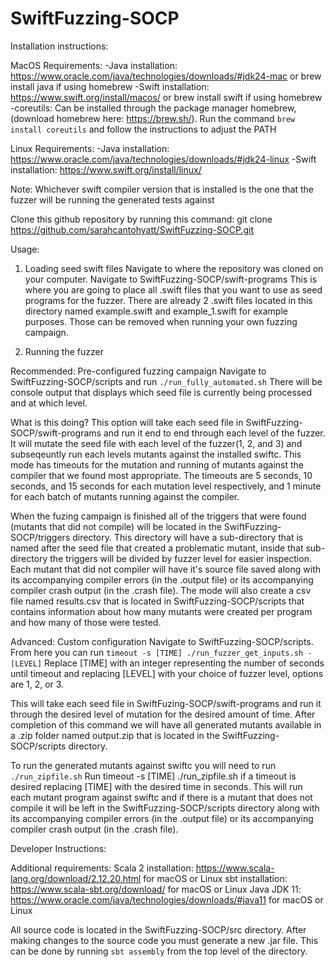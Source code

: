 # SwiftFuzzing-SOCP

Installation instructions:

MacOS Requirements: 
-Java installation: https://www.oracle.com/java/technologies/downloads/#jdk24-mac
	or brew install java if using homebrew
-Swift installation: https://www.swift.org/install/macos/
	or brew install swift if using homebrew
-coreutils: Can be installed through the package manager homebrew, (download homebrew here: https://brew.sh/). Run the command `brew install coreutils` and follow the instructions to adjust the PATH
	
Linux Requirements:
-Java installation: https://www.oracle.com/java/technologies/downloads/#jdk24-linux
-Swift installation: https://www.swift.org/install/linux/

Note: Whichever swift compiler version that is installed is the one that the fuzzer will be running the generated tests against

Clone this github repository by running this command: git clone https://github.com/sarahcantohyatt/SwiftFuzzing-SOCP.git


Usage:

1. Loading seed swift files
Navigate to where the repository was cloned on your computer.
Navigate to SwiftFuzzing-SOCP/swift-programs
This is where you are going to place all .swift files that you want to use as seed programs for the fuzzer.
There are already 2 .swift files located in this directory named example.swift and example_1.swift for example purposes. Those can be removed when running your own fuzzing campaign.

2. Running the fuzzer

Recommended: Pre-configured fuzzing campaign
Navigate to SwiftFuzzing-SOCP/scripts and run `./run_fully_automated.sh`
There will be console output that displays which seed file is currently being processed and at which level.

What is this doing?
This option will take each seed file in SwiftFuzzing-SOCP/swift-programs and run it end to end through each level of the fuzzer.
It will mutate the seed file with each level of the fuzzer(1, 2, and 3) and subseqeuntly run each levels mutants against the installed swiftc.
This mode has timeouts for the mutation and running of mutants against the compiler that we found most appropriate. The timeouts are 5 seconds, 10 seconds, and 15 seconds for each mutation level respectively, and 1 minute for each batch of mutants running against the compiler.

When the fuzing campaign is finished all of the triggers that were found (mutants that did not compile) will be located in the SwiftFuzzing-SOCP/triggers directory.
This directory will have a sub-directory that is named after the seed file that created a problematic mutant, inside that sub-directory the triggers will be divided by fuzzer level for easier inspection.
Each mutant that did not compiler will have it's source file saved along with its accompanying compiler errors (in the .output file) or its accompanying compiler crash output (in the .crash file).
The mode will also create a csv file named results.csv that is located in SwiftFuzzing-SOCP/scripts that contains information about how many mutants were created per program and how many of those were tested.

Advanced: Custom configuration
Navigate to SwiftFuzzing-SOCP/scripts.
From here you can run `timeout -s [TIME] ./run_fuzzer_get_inputs.sh -[LEVEL]`
Replace [TIME] with an integer representing the number of seconds until timeout and replacing [LEVEL] with your choice of fuzzer level, options are 1, 2, or 3.

This will take each seed file in SwiftFuzing-SOCP/swift-programs and run it through the desired level of mutation for the desired amount of time.
After completion of this command we will have all generated mutants available in a .zip folder named output.zip that is located in the SwiftFuzzing-SOCP/scripts directory.

To run the generated mutants against swiftc you will need to run `./run_zipfile.sh`
Run timeout -s [TIME] ./run_zipfile.sh if a timeout is desired replacing [TIME] with the desired time in seconds.
This will run each mutant program against swiftc and if there is a mutant that does not compile it will be left in the SwiftFuzzing-SOCP/scripts directory along with its accompanying compiler errors (in the .output file) or its accompanying compiler crash output (in the .crash file).


Developer Instructions:

Additional requirements:
Scala 2 installation: https://www.scala-lang.org/download/2.12.20.html for macOS or Linux
sbt installation: https://www.scala-sbt.org/download/ for macOS or Linux
Java JDK 11: https://www.oracle.com/java/technologies/downloads/#java11 for macOS or Linux

All source code is located in the SwiftFuzzing-SOCP/src directory.
After making changes to the source code you must generate a new .jar file.
This can be done by running `sbt assembly` from the top level of the directory.